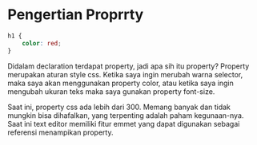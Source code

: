 # Pengertian Proprrty

```css
h1 {
    color: red;
}
```

Didalam declaration terdapat property, jadi apa sih itu property? Property merupakan aturan style css. Ketika saya ingin merubah warna selector, maka saya akan menggunakan property color, atau ketika saya ingin mengubah ukuran teks maka saya gunakan property font-size.

Saat ini, property css ada lebih dari 300. Memang banyak dan tidak mungkin bisa dihafalkan, yang terpenting adalah paham kegunaan-nya. Saat ini text editor memiliki fitur emmet yang dapat digunakan sebagai referensi menampikan property.